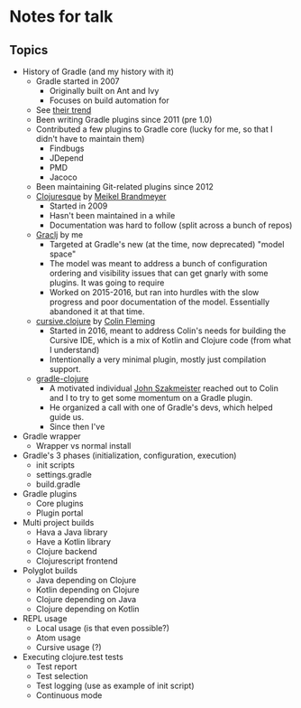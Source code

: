 # Notes for talk

## Topics

- History of Gradle (and my history with it)
  - Gradle started in 2007
    - Originally built on Ant and Ivy
    - Focuses on build automation for
  - See [their trend](https://trends.google.com/trends/explore?date=2010-01-01%202018-03-21&q=%2Fm%2F04tj5z,%2Fm%2F080c0g9,%2Fm%2F028m4s)
  - Been writing Gradle plugins since 2011 (pre 1.0)
  - Contributed a few plugins to Gradle core (lucky for me, so that I didn't have to maintain them)
    - Findbugs
    - JDepend
    - PMD
    - Jacoco
  - Been maintaining Git-related plugins since 2012
  - [Clojuresque](https://bitbucket.org/clojuresque/clojuresque) by [Meikel Brandmeyer](https://github.com/kotarak)
    - Started in 2009
    - Hasn't been maintained in a while
    - Documentation was hard to follow (split across a bunch of repos)
  - [Graclj](https://github.com/ajoberstar/graclj) by me
    - Targeted at Gradle's new (at the time, now deprecated) "model space"
    - The model was meant to address a bunch of configuration ordering and visibility issues that can get gnarly with some plugins. It was going to require
    - Worked on 2015-2016, but ran into hurdles with the slow progress and poor documentation of the model. Essentially abandoned it at that time.
  - [cursive.clojure](https://github.com/cursive-ide/gradle-clojure) by [Colin Fleming](https://github.com/cmf)
    - Started in 2016, meant to address Colin's needs for building the Cursive IDE, which is a mix of Kotlin and Clojure code (from what I understand)
    - Intentionally a very minimal plugin, mostly just compilation support.
  - [gradle-clojure](https://github.com/gradle-clojure)
    - A motivated individual [John Szakmeister](https://github.com/jszakmeister) reached out to Colin and I to try to get some momentum on a Gradle plugin.
    - He organized a call with one of Gradle's devs, which helped guide us.
    - Since then I've
- Gradle wrapper
  - Wrapper vs normal install
- Gradle's 3 phases (initialization, configuration, execution)
  - init scripts
  - settings.gradle
  - build.gradle
- Gradle plugins
  - Core plugins
  - Plugin portal
- Multi project builds
  - Hava a Java library
  - Have a Kotlin library
  - Clojure backend
  - Clojurescript frontend
- Polyglot builds
  - Java depending on Clojure
  - Kotlin depending on Clojure
  - Clojure depending on Java
  - Clojure depending on Kotlin
- REPL usage
  - Local usage (is that even possible?)
  - Atom usage
  - Cursive usage (?)
- Executing clojure.test tests
  - Test report
  - Test selection
  - Test logging (use as example of init script)
  - Continuous mode
